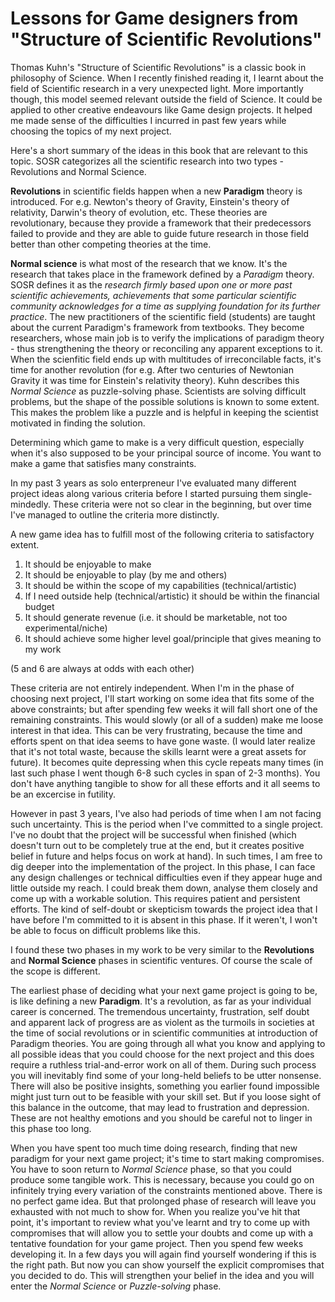 
Lessons for Game designers from "Structure of Scientific Revolutions"
===

Thomas Kuhn's "Structure of Scientific Revolutions" is a classic book in philosophy of Science. When I recently finished reading it, I learnt about the field of Scientific research in a very unexpected light. More importantly though, this model seemed relevant outside the field of Science. It could be applied to other creative endeavours like Game design projects. It helped me made sense of the difficulties I incurred in past few years while choosing the topics of my next project. 

Here's a short summary of the ideas in this book that are relevant to this topic. SOSR categorizes all the scientific research into two types - Revolutions and Normal Science. 

**Revolutions** in scientific fields happen when a new **Paradigm** theory is introduced. For e.g. Newton's theory of Gravity, Einstein's theory of relativity, Darwin's theory of evolution, etc. These theories are revolutionary, because they provide a framework that their predecessors failed to provide and they are able to guide future research in those field better than other competing theories at the time.

**Normal science** is what most of the research that we know. It's the research that takes place in the framework defined by a *Paradigm* theory. SOSR defines it as the *research firmly based upon one or more past scientific achievements, achievements that some particular scientific community acknowledges for a time as supplying foundation for its further practice*. The new practitioners of the scientific field (students) are taught about the current Paradigm's framework from textbooks. They become researchers, whose main job is to verify the implications of paradigm theory - thus strengthening the theory or reconciling any apparent exceptions to it. When the scienfitic field ends up with multitudes of irreconcilable facts, it's time for another revolution (for e.g. After two centuries of Newtonian Gravity it was time for Einstein's relativity theory). Kuhn describes this *Normal Science* as puzzle-solving phase. Scientists are solving difficult problems, but the shape of the possible solutions is known to some extent. This makes the problem like a puzzle and is helpful in keeping the scientist motivated in finding the solution.

Determining which game to make is a very difficult question, especially when it's also supposed to be your principal source of income. You want to make a game that satisfies many constraints.


In my past 3 years as solo enterpreneur I've evaluated many different project ideas along various criteria before I started pursuing them single-mindedly. These criteria were not so clear in the beginning, but over time I've managed to outline the criteria more distinctly. 

A new game idea has to fulfill most of the following criteria to satisfactory extent.

1. It should be enjoyable to make
2. It should be enjoyable to play (by me and others)
3. It should be within the scope of my capabilities (technical/artistic)
4. If I need outside help (technical/artistic) it should be within the financial budget
5. It should generate revenue (i.e. it should be marketable, not too experimental/niche)
6. It should achieve some higher level goal/principle that gives meaning to my work

(5 and 6 are always at odds with each other)

These criteria are not entirely independent. When I'm in the phase of choosing next project, I'll start working on some idea that fits some of the above constraints; but after spending few weeks it will fall short one of the remaining constraints. This would slowly (or all of a sudden) make me loose interest in that idea. This can be very frustrating, because the time and efforts spent on that idea seems to have gone waste. (I would later realize that it's not total waste, because the skills learnt were a great assets for future). It becomes quite depressing when this cycle repeats many times (in last such phase I went though 6-8 such cycles in span of 2-3 months). You don't have anything tangible to show for all these efforts and it all seems to be an excercise in futility.

However in past 3 years, I've also had periods of time when I am not facing such uncertainty. This is the period when I've committed to a single project. I've no doubt that the project will be successful when finished (which doesn't turn out to be completely true at the end, but it creates positive belief in future and helps focus on work at hand). In such times, I am free to dig deeper into the implementation of the project. In this phase, I can face any design challenges or technical difficulties even if they appear huge and little outside my reach. I could break them down, analyse them closely and come up with a workable solution. This requires patient and persistent efforts. The kind of self-doubt or skepticism towards the project idea that I have before I'm committed to it is absent in this phase. If it weren't, I won't be able to focus on difficult problems like this.

I found these two phases in my work to be very similar to the **Revolutions** and **Normal Science** phases in scientific ventures. Of course the scale of the scope is different.

The earliest phase of deciding what your next game project is going to be, is like defining a new **Paradigm**. It's a revolution, as far as your individual career is concerned. The tremendous uncertainty, frustration, self doubt and apparent lack of progress are as violent as the turmoils in societies at the time of social revolutions or in scientific communities at introduction of Paradigm theories. You are going through all what you know and applying to all possible ideas that you could choose for the next project and this does require a ruthless trial-and-error work on all of them. During such process you will inevitably find some of your long-held beliefs to be utter nonsense. There will also be positive insights, something you earlier found impossible might just turn out to be feasible with your skill set. But if you loose sight of this balance in the outcome, that may lead to frustration and depression. These are not healthy emotions and you should be careful not to linger in this phase too long.

When you have spent too much time doing research, finding that new paradigm for your next game project; it's time to start making compromises. You have to soon return to *Normal Science* phase, so that you could produce some tangible work. This is necessary, because you could go on infinitely trying every variation of the constraints mentioned above. There is no perfect game idea. But that prolonged phase of research will leave you exhausted with not much to show for. When you realize you've hit that point, it's important to review what you've learnt and try to come up with compromises that will allow you to settle your doubts and come up with a tentative foundation for your game project. Then you spend few weeks developing it. In a few days you will again find yourself wondering if this is the right path. But now you can show yourself the explicit compromises that you decided to do. This will strengthen your belief in the idea and you will enter the *Normal Science* or *Puzzle-solving* phase.






